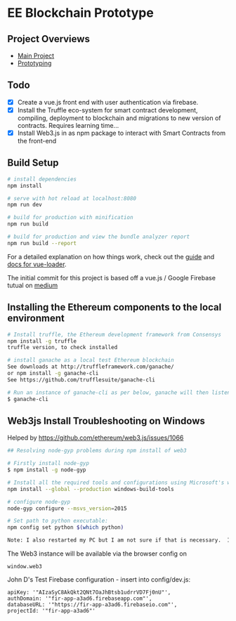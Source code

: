 # EE Blockchain Prototype

## Project Overviews
* [Main Project](https://eagleeye.atlassian.net/wiki/spaces/blockchain/overview)
* [Prototyping](https://eagleeye.atlassian.net/wiki/spaces/blockchain/pages/301203733/Blockchain+Prototyping)

## Todo
- [x] Create a vue.js front end with user authentication via firebase.
- [x] Install the Truffle eco-system for smart contract development, compiling, deployment to blockchain and migrations to new version of contracts. Requires learning time...
- [x] Install Web3.js in as npm package to interact with Smart Contracts from the front-end

## Build Setup

``` bash
# install dependencies
npm install

# serve with hot reload at localhost:8080
npm run dev

# build for production with minification
npm run build

# build for production and view the bundle analyzer report
npm run build --report
```

For a detailed explanation on how things work, check out the [guide](http://vuejs-templates.github.io/webpack/) and [docs for vue-loader](http://vuejs.github.io/vue-loader).

The initial commit for this project is based off a vue.js / Google Firebase tutual on [medium](https://medium.com/@oleg.agapov/basic-single-page-application-using-vue-js-and-firebase-part-1-9e4c0c11a228)

## Installing the Ethereum components to the local environment


``` bash
# Install truffle, the Ethereum development framework from Consensys
npm install -g truffle
truffle version, to check installed

# install ganache as a local test Ethereum blockchain
See downloads at http://truffleframework.com/ganache/
or npm install -g ganache-cli  
See https://github.com/trufflesuite/ganache-cli

# Run an instance of ganache-cli as per below, ganache will then listen on localhost:8545
$ ganache-cli
```

## Web3js Install Troubleshooting on Windows
Helped by https://github.com/ethereum/web3.js/issues/1066

``` bash
## Resolving node-gyp problems during npm install of web3

# Firstly install node-gyp
$ npm install -g node-gyp

# Install all the required tools and configurations using Microsoft's windows-build-tools from an elevated PowerShell or CMD.exe (run as Administrator).
npm install --global --production windows-build-tools

# configure node-gyp
node-gyp configure --msvs_version=2015

# Set path to python executable:
npm config set python $(which python)

Note: I also restarted my PC but I am not sure if that is necessary.  I checked location of Python.exe and found at C:\Users\John\.windows-build-tools\python27
```

The Web3 instance will be available via the browser config on
```
window.web3
```

John D's Test Firebase configuration - insert into config/dev.js:
```
apiKey: '"AIzaSyC8AkQkt2QNt7OaJhBtsb1udrrVD7Fj0nU"',
authDomain: '"fir-app-a3ad6.firebaseapp.com"',
databaseURL: '"https://fir-app-a3ad6.firebaseio.com"',
projectId: '"fir-app-a3ad6"'
```
